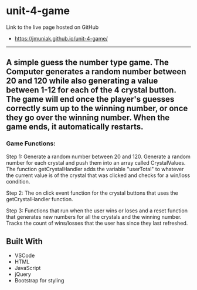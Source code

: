 # unit-4-game
Link to the live page hosted on GitHub 
* https://jmuniak.github.io/unit-4-game/


---------
A simple guess the number type game. The Computer generates a random number between 20 and 120 while also generating a value between 1-12 for each of the 4 crystal button.
The game will end once the player's guesses correctly sum up to the winning number, or once they go over the winning number. When the game ends, it automatically restarts.
---------


### Game Functions:
Step 1:
Generate a random number between 20 and 120. 
Generate a random number for each crystal and push them into an array called CrystalValues.
The function getCrystalHandler adds the variable "userTotal" to whatever the current value is of the crystal that was clicked and checks for a win/loss condition. 

Step 2:
The on click event function for the crystal buttons that uses the getCrystalHandler function.

Step 3:
Functions that run when the user wins or loses and a reset function that generates new numbers for all the crystals and the winning number. Tracks the count of wins/losses that the user has since they last refreshed.


## Built With
* VSCode
* HTML
* JavaScript
* jQuery
* Bootstrap for styling


